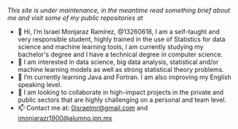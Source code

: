 _This site is under maintenance, in the meantime read something brief about me and visit some of my public repositories at_

- 👋 Hi, I’m Israel Monjaraz Ramírez, @13260618, I am a self-taught and very responsible student, highly trained in the use of Statistics for data science and    machine learning tools, I am currently studying my bachelor's degree and I have a technical degree in computer science. 
- 👀 I am interested in data science, big data analysis, statistical and/or machine learning models as well as strong statistical theory problems.
- 🌱 I’m currently learning Java and Fortran. I am also improving my English speaking level.
- 💞️ I am looking to collaborate in high-impact projects in the private and public sectors that are highly challenging on a personal and team level. 
- 📫 Contact me at: 0israelmr@gmail.com and imonjarazr1900@alumno.ipn.mx
<!---
13260618/13260618 is a ✨ special ✨ repository because its `README.md` (this file) appears on your GitHub profile.
You can click the Preview link to take a look at your changes.
--->
